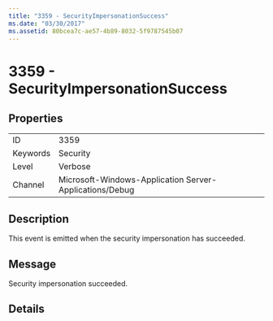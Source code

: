 ```yaml
---
title: "3359 - SecurityImpersonationSuccess"
ms.date: "03/30/2017"
ms.assetid: 80bcea7c-ae57-4b89-8032-5f9787545b07
---
```

# 3359 - SecurityImpersonationSuccess
## Properties  
  
|||  
|-|-|  
|ID|3359|  
|Keywords|Security|  
|Level|Verbose|  
|Channel|Microsoft-Windows-Application Server-Applications/Debug|  
  
## Description  
 This event is emitted when the security impersonation has succeeded.  
  
## Message  
 Security impersonation succeeded.  
  
## Details

